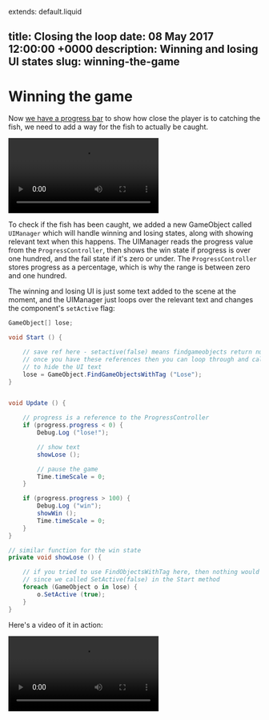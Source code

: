 extends: default.liquid

title: Closing the loop
date: 08 May 2017 12:00:00 +0000
description: Winning and losing UI states
slug: winning-the-game
---

# Winning the game

Now [we have a progress bar](/posts/3-making-progress.html) to show how close the player is to catching the fish, we need to add a way for the fish to actually be caught.

<video src="/img/4-game-loop.mp4" class="video" controls autoplay loop="true">
	Sorry, your browser doesn't support video. You can <a href="/img/4-game-loop.mp4">download the video here</a>.
</video>


To check if the fish has been caught, we added a new GameObject called `UIManager` which will handle winning and losing states, along with showing relevant text when this happens. The UIManager reads the progress value from the `ProgressController`, then shows the win state if progress is over one hundred, and the fail state if it's zero or under. The `ProgressController` stores progress as a percentage, which is why the range is between zero and one hundred.

The winning and losing UI is just some text added to the scene at the moment, and the UIManager just loops over the relevant text and changes the component's `setActive` flag:

```cs
GameObject[] lose;

void Start () {

	// save ref here - setactive(false) means findgameobjects return null
	// once you have these references then you can loop through and call SetActive(false)
	// to hide the UI text
	lose = GameObject.FindGameObjectsWithTag ("Lose");
}


void Update () {

	// progress is a reference to the ProgressController
	if (progress.progress < 0) {
		Debug.Log ("lose!");

		// show text
		showLose ();

		// pause the game
		Time.timeScale = 0;
	}

	if (progress.progress > 100) {
		Debug.Log ("win");
		showWin ();
		Time.timeScale = 0;
	}
}

// similar function for the win state
private void showLose () {

	// if you tried to use FindObjectsWithTag here, then nothing would be found
	// since we called SetActive(false) in the Start method
	foreach (GameObject o in lose) {
		o.SetActive (true);
	}
}

```

Here's a video of it in action:

<video src="/img/4-game-loop.mp4" class="video" controls autoplay loop="true">
	Sorry, your browser doesn't support video. You can <a href="/img/4-game-loop.mp4">download the video here</a>.
</video>